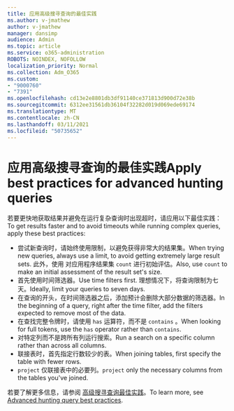 ```yaml
---
title: 应用高级搜寻查询的最佳实践
ms.author: v-jmathew
author: v-jmathew
manager: dansimp
audience: Admin
ms.topic: article
ms.service: o365-administration
ROBOTS: NOINDEX, NOFOLLOW
localization_priority: Normal
ms.collection: Adm_O365
ms.custom:
- "9000760"
- "7391"
ms.openlocfilehash: cd13e2e8801db3df91140ce371813d900d72e38b
ms.sourcegitcommit: 6312ee31561db36104f32282d019d069ede69174
ms.translationtype: MT
ms.contentlocale: zh-CN
ms.lasthandoff: 03/11/2021
ms.locfileid: "50735652"
---
```

# <a name="apply-best-practices-for-advanced-hunting-queries"></a><span data-ttu-id="87c83-102">应用高级搜寻查询的最佳实践</span><span class="sxs-lookup"><span data-stu-id="87c83-102">Apply best practices for advanced hunting queries</span></span>

<span data-ttu-id="87c83-103">若要更快地获取结果并避免在运行复杂查询时出现超时，请应用以下最佳实践：</span><span class="sxs-lookup"><span data-stu-id="87c83-103">To get results faster and to avoid timeouts while running complex queries, apply these best practices:</span></span>

- <span data-ttu-id="87c83-104">尝试新查询时，请始终使用限制，以避免获得非常大的结果集。</span><span class="sxs-lookup"><span data-stu-id="87c83-104">When trying new queries, always use a limit, to avoid getting extremely large result sets.</span></span> <span data-ttu-id="87c83-105">此外，使用 对应用程序结果集 `count` 进行初始评估。</span><span class="sxs-lookup"><span data-stu-id="87c83-105">Also, use `count` to make an initial assessment of the result set's size.</span></span>
- <span data-ttu-id="87c83-106">首先使用时间筛选器。</span><span class="sxs-lookup"><span data-stu-id="87c83-106">Use time filters first.</span></span> <span data-ttu-id="87c83-107">理想情况下，将查询限制为七天。</span><span class="sxs-lookup"><span data-stu-id="87c83-107">Ideally, limit your queries to seven days.</span></span>
- <span data-ttu-id="87c83-108">在查询的开头，在时间筛选器之后，添加预计会删除大部分数据的筛选器。</span><span class="sxs-lookup"><span data-stu-id="87c83-108">In the beginning of a query, right after the time filter, add the filters expected to remove most of the data.</span></span>
- <span data-ttu-id="87c83-109">在查找完整令牌时，请使用 `has` 运算符，而不是 `contains` 。</span><span class="sxs-lookup"><span data-stu-id="87c83-109">When looking for full tokens, use the `has` operator rather than `contains`.</span></span>
- <span data-ttu-id="87c83-110">对特定列而不是跨所有列运行搜索。</span><span class="sxs-lookup"><span data-stu-id="87c83-110">Run a search on a specific column rather than across all columns.</span></span>
- <span data-ttu-id="87c83-111">联接表时，首先指定行数较少的表。</span><span class="sxs-lookup"><span data-stu-id="87c83-111">When joining tables, first specify the table with fewer rows.</span></span>
- <span data-ttu-id="87c83-112">`project` 仅联接表中的必要列。</span><span class="sxs-lookup"><span data-stu-id="87c83-112">`project` only the necessary columns from the tables you've joined.</span></span>

<span data-ttu-id="87c83-113">若要了解更多信息，请参阅 [高级搜寻查询最佳实践](https://go.microsoft.com/fwlink/?linkid=2144812)。</span><span class="sxs-lookup"><span data-stu-id="87c83-113">To learn more, see [Advanced hunting query best practices](https://go.microsoft.com/fwlink/?linkid=2144812).</span></span>
